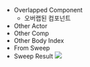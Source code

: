 * Overlapped Component
	* 오버랩된 컴포넌트
* Other Actor
* Other Comp
* Other Body Index
* From Sweep
* Sweep Result
![](Excalidraw/draw)
![]()
